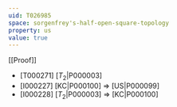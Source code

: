 ```yaml
---
uid: T026985
space: sorgenfrey's-half-open-square-topology
property: us
value: true
---
```

[[Proof]]

* [T000271] [$T_2$|P000003]
* [I000227] [KC|P000100] => [US|P000099]
* [I000228] [$T_2$|P000003] => [KC|P000100]

